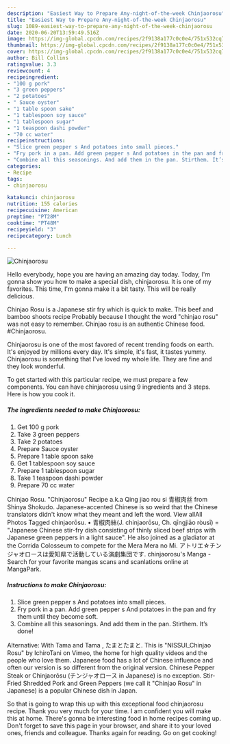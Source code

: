 ```yaml
---
description: "Easiest Way to Prepare Any-night-of-the-week Chinjaorosu"
title: "Easiest Way to Prepare Any-night-of-the-week Chinjaorosu"
slug: 1089-easiest-way-to-prepare-any-night-of-the-week-chinjaorosu
date: 2020-06-20T13:59:49.516Z
image: https://img-global.cpcdn.com/recipes/2f9138a177c0c0e4/751x532cq70/chinjaorosu-recipe-main-photo.jpg
thumbnail: https://img-global.cpcdn.com/recipes/2f9138a177c0c0e4/751x532cq70/chinjaorosu-recipe-main-photo.jpg
cover: https://img-global.cpcdn.com/recipes/2f9138a177c0c0e4/751x532cq70/chinjaorosu-recipe-main-photo.jpg
author: Bill Collins
ratingvalue: 3.3
reviewcount: 4
recipeingredient:
- "100 g pork"
- "3 green peppers"
- "2 potatoes"
- " Sauce oyster"
- "1 table spoon sake"
- "1 tablespoon soy sauce"
- "1 tablespoon sugar"
- "1 teaspoon dashi powder"
- "70 cc water"
recipeinstructions:
- "Slice green pepper s And potatoes into small pieces."
- "Fry pork in a pan. Add green pepper s And potatoes in the pan and fry them until they become soft."
- "Combine all this seasonings. And add them in the pan. Stirthem. It’s done!"
categories:
- Recipe
tags:
- chinjaorosu

katakunci: chinjaorosu 
nutrition: 155 calories
recipecuisine: American
preptime: "PT28M"
cooktime: "PT48M"
recipeyield: "3"
recipecategory: Lunch

---
```



![Chinjaorosu](https://img-global.cpcdn.com/recipes/2f9138a177c0c0e4/751x532cq70/chinjaorosu-recipe-main-photo.jpg)

Hello everybody, hope you are having an amazing day today. Today, I'm gonna show you how to make a special dish, chinjaorosu. It is one of my favorites. This time, I'm gonna make it a bit tasty. This will be really delicious.

Chinjao Rosu is a Japanese stir fry which is quick to make. This beef and bamboo shoots recipe Probably because I thought the word &#34;chinjao rosu&#34; was not easy to remember. Chinjao rosu is an authentic Chinese food. #Chinjaorosu.

Chinjaorosu is one of the most favored of recent trending foods on earth. It's enjoyed by millions every day. It's simple, it's fast, it tastes yummy. Chinjaorosu is something that I've loved my whole life. They are fine and they look wonderful.


To get started with this particular recipe, we must prepare a few components. You can have chinjaorosu using 9 ingredients and 3 steps. Here is how you cook it.

<!--inarticleads1-->

##### The ingredients needed to make Chinjaorosu:

1. Get 100 g pork
1. Take 3 green peppers
1. Take 2 potatoes
1. Prepare  Sauce oyster
1. Prepare 1 table spoon sake
1. Get 1 tablespoon soy sauce
1. Prepare 1 tablespoon sugar
1. Take 1 teaspoon dashi powder
1. Prepare 70 cc water


Chinjao Rosu. &#34;Chinjaorosu&#34; Recipe a.k.a Qing jiao rou si 青椒肉丝 from Shinya Shokudo. Japanese-accented Chinese is so weird that the Chinese translators didn&#39;t know what they meant and left the word. View allAll Photos Tagged chinjaorōsu. • 青椒肉絲(J. chinjaorōsu, Ch. qīngjiāo ròusī) = &#34;Japanese Chinese stir-fry dish consisting of thinly sliced beef strips with Japanese green peppers in a light sauce&#34;. He also joined as a gladiator at the Corrida Colosseum to compete for the Mera Mera no Mi. アトリエ☆チンジャオロースは愛知県で活動している演劇集団です. chinjaorosu&#39;s Manga - Search for your favorite mangas scans and scanlations online at MangaPark. 

<!--inarticleads2-->

##### Instructions to make Chinjaorosu:

1. Slice green pepper s And potatoes into small pieces.
1. Fry pork in a pan. Add green pepper s And potatoes in the pan and fry them until they become soft.
1. Combine all this seasonings. And add them in the pan. Stirthem. It’s done!


Alternative: With Tama and Tama , たまとたまと. This is &#34;NISSUI_Chinjao Rosu&#34; by IchiroTani on Vimeo, the home for high quality videos and the people who love them. Japanese food has a lot of Chinese influence and often our version is so different from the original version. Chinese Pepper Steak or Chinjaorōsu (チンジャオロース in Japanese) is no exception. Stir-Fried Shredded Pork and Green Peppers (we call it &#34;Chinjao Rosu&#34; in Japanese) is a popular Chinese dish in Japan. 

So that is going to wrap this up with this exceptional food chinjaorosu recipe. Thank you very much for your time. I am confident you will make this at home. There's gonna be interesting food in home recipes coming up. Don't forget to save this page in your browser, and share it to your loved ones, friends and colleague. Thanks again for reading. Go on get cooking!
